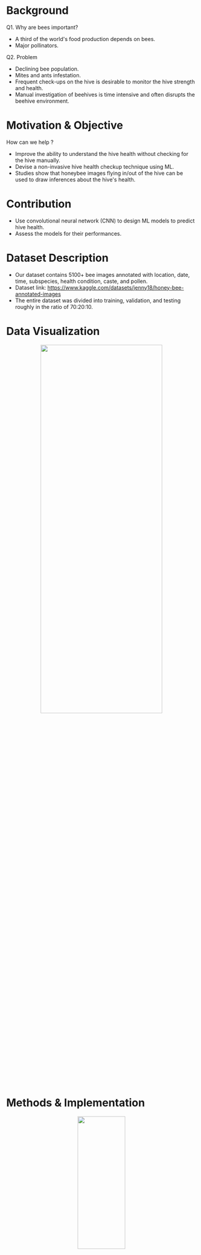 # Background
Q1. Why are bees important?
- A third of the world's food production depends on bees.
- Major pollinators.

Q2. Problem
- Declining bee population.
- Mites and ants infestation.
- Frequent check-ups on the hive is desirable to monitor the hive strength and health.
- Manual investigation of beehives is time intensive and often disrupts the beehive environment.

# Motivation & Objective
How can we help ?
- Improve the ability to understand the hive health without checking for the hive manually.
- Devise a non-invasive hive health checkup technique using ML.
- Studies show that honeybee images flying in/out of the hive can be used to draw inferences about the hive's health.

# Contribution
- Use convolutional neural network (CNN) to design ML models to predict hive health.
- Assess the models for their performances.

# Dataset Description
- Our dataset contains 5100+ bee images annotated with location, date, time, subspecies, health condition, caste, and pollen.
- Dataset link: https://www.kaggle.com/datasets/jenny18/honey-bee-annotated-images
- The entire dataset was divided into training, validation, and testing roughly in the ratio of 70:20:10.

# Data Visualization
<div align="center">
  <img src="https://user-images.githubusercontent.com/82466266/234079858-790260a7-4263-47c8-9cf8-7a683fcb8fa6.JPG" width=80% height=50%>
</div>

# Methods & Implementation
<div align="center">
  <img src="https://user-images.githubusercontent.com/82466266/234070947-a8dbec7f-6c51-4146-bee3-5cce4878ebf3.png" width=50% height=30%>
</div>
Based on a given bee (input) image, the classifier would predict the status of the hive. There were six class labels. Convolutional neural network (CNN) has been a popular deep learning model for image classification that has shown remarkable performance. For this project, 2 CNN models are used. 

The first prototype is a CNN written from scratch. There are two convolutional layers followed by a max pooling layer respectively. The first convolutional layer has 32 filters with kernel sizes of 3x3 and a rectified linear unit activation. The second convolutional layer is similar to the first, except it has 64 filters. Each max pooling layer reduces the dimensionality of the previous layer by two. The output layer has six units, which corresponds to the six labels for beehive health. Softmax activation is used to output prediction probability for each label. The model contained 1,223,622 trainable parameters. 

The second CNN is a pretrained model. TensorFlow’s mobile net is chosen as it is a relatively small and efficient CNN2. To make the model suitable (as the model was originally trained for 1,000 different classes) the last six layers were modified so that there were six output classes. In total the model has 3,213,126 trainable parameters.  
<div align="center">
  <img src="https://user-images.githubusercontent.com/82466266/234069628-98f9cf4c-0bf8-4107-9162-c48b10d2645e.png" width=40% height=20%>
</div>

The code was run from Google Colaboratory using GPU mode. For each epoch, the training time varied from 5 to 39 seconds for the first model and from 22 to 24 seconds for the pretrained CNN. Since this was our first attempt towards developing a model using CNN, we referenced a tutorial3 as guidance.

# Code (in Python)
Jupyter Notebook File: https://github.com/ShilpikaB/Beehive-Health-Prediction_CSC869/blob/main/beeimage-classifier.ipynb


# Results
- On training dataset: 99% Accuracy was achieved for both the CNN models.
- On validation dataset: 86% and 88% Accuracy for the initial model and the pretrained models.
- On the test dataset: 86% and 96% Accuracy for the initial and the pretrained models.
- The confusion matrix for these multilabel classifiers and used the matrix to calculate precision, recall, f1 measure, receiver operating characteristic (ROC) curve, and area under curve (AUC) on the test dataset. We use the one-vs-the-rest(OvR) multiclass strategy to derive the ROC and AUC.
<div align="center">
  <img src="https://user-images.githubusercontent.com/82466266/234068926-5a3dfad1-300a-450b-81c5-cb31966e3ea6.JPG" width=80% height=10%>
  <img src="https://user-images.githubusercontent.com/82466266/234068967-cf598347-c252-4604-bf5e-d91cb72445e9.JPG" width=80% height=20%>
  <img src="https://user-images.githubusercontent.com/82466266/234068782-9b4992eb-0837-48b9-be52-d713daa523a8.png" width=80% height=30%>
</div>


# Discussion
In the first model, a unique pattern was observed in the confusion matrix. The vast majority of incorrect predictions for the label ‘HiveBeingRobbed’ belonged to the class label ‘Healthy’ and vice-versa. This indicates that data for these two class labels may have some overlapping attributes as a result of which the model is unable to differentiate the two labels. Looking back into the definitions of a robber bee (which cater to ‘HiveBeingRobbed’ status) and healthy bee, the below assumption can be made.

### Inference: 
Robber bees usually fly towards a hive to destroy the hive and steal any stored nectar. These robber bees have shiny bodies with no pollen. On the other hand, healthy bees when leaving the hive also have shiny bodies and do not have any pollen. They will only have pollen on their bodies when they return to the hive after collecting nectar. Therefore, it is likely for our model to incorrectly distinguish between robber bees and healthy bees since the input data set does not contain any information about the direction with respect to the hive. That is, we cannot conclude whether a bee is flying into or out of the hive which would be essential to differentiate between robber bees flying towards a hive and healthy bees flying away from the hive.

### Conclusion 
- The pretrained CNN model had an improved performance than the CNN model prototype..
- The first model performs poorly for the ‘HiveBeingRobbed’ label. The same is reflected in the ROC and AUC for this label where we see that ‘HiveBeingRobbed’ has the lowest AUC. The pretrained model also did not show any significant improvement for this label. However, the performance for the other class labels were drastically improved. This implies that the pretrained model was able to improve the overall image classification problem and also strengthens our assumption that the issue with ‘HiveBeingRobbed’ is at the input data level and not with the model.

### Future Direction
- Randomize and automate the dataset segregation into the train/validate/test data sets.
- Dataset currently has no way to identify the direction of flight of the bees - towards or away from the hive. The direction of flight of bees helps to identify the difference between the robber and healthy bees.
- MissingQueen data has very few images, and all are most likely for the same hive, therefore the model could be learning based on the image background.


# References
- https://www.kaggle.com/jenny18/honey-bee-annotated-images
- https://arxiv.org/abs/1704.04861
- https://deeplizard.com/learn/video/RznKVRTFkBY
